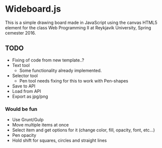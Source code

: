 # Wideboard.js

This is a simple drawing board made in JavaScript using the canvas HTML5 element for the class Web Programming II at Reykjavík University, Spring cemester 2016.

## TODO

* Fixing of code from new template..?
* Text tool
	* Some functionality already implemented.
* Selector tool
	* Pen tool needs fixing for this to work with Pen-shapes
* Save to API
* Load from API
* Export as jpg/png

### Would be fun

* Use Grunt/Gulp
* Move multiple items at once
* Select item and get options for it (change color, fill, opacity, font, etc...)
* Pen opacity
* Hold shift for squares, circles and straight lines